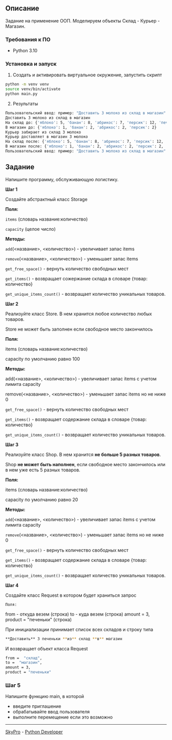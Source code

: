 ## Описание
Задание на применение ООП. Моделируем объекты Склад - Курьер - Магазин.

### Требования к ПО
- Python 3.10

### Установка и запуск

1. Создать и активировать виртуальное окружение, запустить скрипт
```bash
python -m venv venv
source venv/bin/activate
python main.py
```

2. Результаты
```bash
Пользовательский ввод: пример: "Доставить 3 молоко из склад в магазин"
Доставить 3 молоко из склад в магазин
На склад до: {'яблоко': 5, 'банан': 8, 'абрикос': 7, 'персик': 12, 'печенье': 5, 'молоко': 3}
В магазин до: {'яблоко': 1, 'банан': 2, 'абрикос': 2, 'персик': 2}
Курьер забирает из склад 3 молоко
Курьер доставляет в магазин 3 молоко
На склад после: {'яблоко': 5, 'банан': 8, 'абрикос': 7, 'персик': 12, 'печенье': 5}
В магазин после: {'яблоко': 1, 'банан': 2, 'абрикос': 2, 'персик': 2, 'молоко': 3}
Пользовательский ввод: пример: "Доставить 3 молоко из склад в магазин"
```

## Задание

Напишите программу, обслуживающую логистику.

**Шаг 1**

Создайте абстрактный класс Storage 

**Поля:**

`items` (словарь название:количество)

`capacity` (целое число)

**Методы:**

`add`(<название>, <количество>)  - увеличивает запас items

`remove`(<название>, <количество>) - уменьшает запас items

`get_free_space()` - вернуть количество свободных мест

`get_items()` - возвращает сожержание склада в словаре {товар: количество}

`get_unique_items_count()` - возвращает количество уникальных товаров.

**Шаг 2**

Реализуйте класс Store. В нем хранится любое количество любых товаров. 

Store не может быть заполнен если свободное место закончилось

**Поля:**

items (словарь название:количество)

capacity по умолчанию равно 100

**Методы:**

add(<название>, <количество>)  - увеличивает запас items с учетом лимита capacity

remove(<название>, <количество>) - уменьшает запас items но не ниже 0

`get_free_space()` - вернуть количество свободных мест

`get_items()` - возвращает содержание склада в словаре {товар: количество}

`get_unique_items_count()` - возвращает количество уникальных товаров.

**Шаг 3**

Реализуйте класс Shop. В нем хранится **не больше 5 разных товаров**.

Shop **не может быть наполнен**, если свободное место закончилось или в нем уже есть 5 разных товаров.

**Поля:**

items (словарь название:количество)

capacity по умолчанию равно 20

**Методы:**

`add`(<название>, <количество>)  - увеличивает запас items с учетом лимита capacity

`remove`(<название>, <количество>) - уменьшает запас items но не ниже 0

`get_free_space()` - вернуть количество свободных мест

`get_items()` - возвращает содержание склада в словаре {товар: количество}

`get_unique_items_count()` - возвращает количество уникальных товаров.

**Шаг 4**

Создайте класс Request в котором будет храниться запрос

`Поля:`

from - откуда везем (строка)
to - куда везем (строка)
amount = 3,
product = "печеньки" (строка)

При инициализации  принимает список всех складов и строку типа

```bash
**Доставить** 3 печеньки **из** склад **в** магазин
```

И возвращает объект класса Request

```bash
from =  "склад",
to =  "магазин",
amount = 3,
product = "печеньки"

```

### Шаг 5

Напишите функцию main, в которой

- введите приглашение
- обрабатывайте ввод пользователя
- выполните перемещение если это возможно

---
[SkyPro](https://sky.pro) - [Python Developer](https://sky.pro/courses/programming/python-web-course)